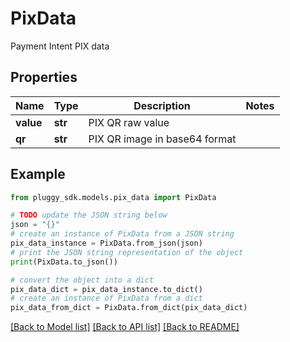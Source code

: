 # PixData

Payment Intent PIX data

## Properties

Name | Type | Description | Notes
------------ | ------------- | ------------- | -------------
**value** | **str** | PIX QR raw value | 
**qr** | **str** | PIX QR image in base64 format | 

## Example

```python
from pluggy_sdk.models.pix_data import PixData

# TODO update the JSON string below
json = "{}"
# create an instance of PixData from a JSON string
pix_data_instance = PixData.from_json(json)
# print the JSON string representation of the object
print(PixData.to_json())

# convert the object into a dict
pix_data_dict = pix_data_instance.to_dict()
# create an instance of PixData from a dict
pix_data_from_dict = PixData.from_dict(pix_data_dict)
```
[[Back to Model list]](../README.md#documentation-for-models) [[Back to API list]](../README.md#documentation-for-api-endpoints) [[Back to README]](../README.md)



